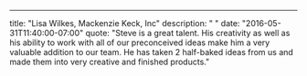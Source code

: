 ---
  title: "Lisa Wilkes, Mackenzie Keck, Inc"
  description: " "
  date: "2016-05-31T11:40:00-07:00"
  quote: "Steve is a great talent. His creativity as well as his ability to work with all of our preconceived ideas make him a very valuable addition to our team. He has taken 2 half-baked ideas from us and made them into very creative and finished products."

